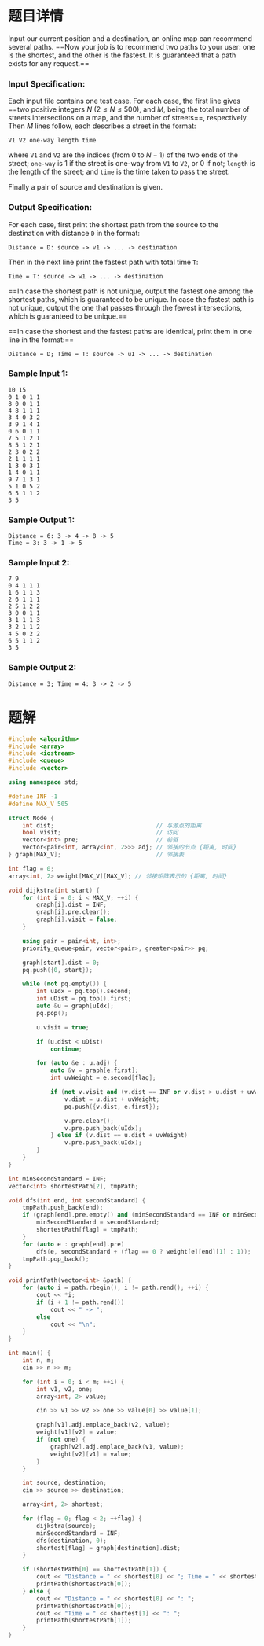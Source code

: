 # 题目详情
Input our current position and a destination, an online map can recommend several paths. ==Now your job is to recommend two paths to your user: one is the shortest, and the other is the fastest. It is guaranteed that a path exists for any request.==

### Input Specification:

Each input file contains one test case. For each case, the first line gives ==two positive integers $N$ ($2 \le N \le 500$), and $M$, being the total number of streets intersections on a map, and the number of streets==, respectively. Then $M$ lines follow, each describes a street in the format:

    V1 V2 one-way length time


where `V1` and `V2` are the indices (from 0 to $N-1$) of the two ends of the street; `one-way` is 1 if the street is one-way from `V1` to `V2`, or 0 if not; `length` is the length of the street; and `time` is the time taken to pass the street.

Finally a pair of source and destination is given.

### Output Specification:

For each case, first print the shortest path from the source to the destination with distance `D` in the format:

    Distance = D: source -> v1 -> ... -> destination


Then in the next line print the fastest path with total time `T`:

    Time = T: source -> w1 -> ... -> destination

==In case the shortest path is not unique, output the fastest one among the shortest paths, which is guaranteed to be unique. In case the fastest path is not unique, output the one that passes through the fewest intersections, which is guaranteed to be unique.==

==In case the shortest and the fastest paths are identical, print them in one line in the format:==

    Distance = D; Time = T: source -> u1 -> ... -> destination


### Sample Input 1:

    10 15
    0 1 0 1 1
    8 0 0 1 1
    4 8 1 1 1
    3 4 0 3 2
    3 9 1 4 1
    0 6 0 1 1
    7 5 1 2 1
    8 5 1 2 1
    2 3 0 2 2
    2 1 1 1 1
    1 3 0 3 1
    1 4 0 1 1
    9 7 1 3 1
    5 1 0 5 2
    6 5 1 1 2
    3 5


### Sample Output 1:

    Distance = 6: 3 -> 4 -> 8 -> 5
    Time = 3: 3 -> 1 -> 5


### Sample Input 2:

    7 9
    0 4 1 1 1
    1 6 1 1 3
    2 6 1 1 1
    2 5 1 2 2
    3 0 0 1 1
    3 1 1 1 3
    3 2 1 1 2
    4 5 0 2 2
    6 5 1 1 2
    3 5


### Sample Output 2:

    Distance = 3; Time = 4: 3 -> 2 -> 5

# 题解

```cpp
#include <algorithm>
#include <array>
#include <iostream>
#include <queue>
#include <vector>

using namespace std;

#define INF -1
#define MAX_V 505

struct Node {
    int dist;                             // 与源点的距离
    bool visit;                           // 访问
    vector<int> pre;                      // 前驱
    vector<pair<int, array<int, 2>>> adj; // 邻接的节点 {距离, 时间}
} graph[MAX_V];                           // 邻接表

int flag = 0;
array<int, 2> weight[MAX_V][MAX_V]; // 邻接矩阵表示的 {距离, 时间}

void dijkstra(int start) {
    for (int i = 0; i < MAX_V; ++i) {
        graph[i].dist = INF;
        graph[i].pre.clear();
        graph[i].visit = false;
    }

    using pair = pair<int, int>;
    priority_queue<pair, vector<pair>, greater<pair>> pq;

    graph[start].dist = 0;
    pq.push({0, start});

    while (not pq.empty()) {
        int uIdx = pq.top().second;
        int uDist = pq.top().first;
        auto &u = graph[uIdx];
        pq.pop();

        u.visit = true;

        if (u.dist < uDist)
            continue;

        for (auto &e : u.adj) {
            auto &v = graph[e.first];
            int uvWeight = e.second[flag];

            if (not v.visit and (v.dist == INF or v.dist > u.dist + uvWeight)) {
                v.dist = u.dist + uvWeight;
                pq.push({v.dist, e.first});

                v.pre.clear();
                v.pre.push_back(uIdx);
            } else if (v.dist == u.dist + uvWeight)
                v.pre.push_back(uIdx);
        }
    }
}

int minSecondStandard = INF;
vector<int> shortestPath[2], tmpPath;

void dfs(int end, int secondStandard) {
    tmpPath.push_back(end);
    if (graph[end].pre.empty() and (minSecondStandard == INF or minSecondStandard > secondStandard)) {
        minSecondStandard = secondStandard;
        shortestPath[flag] = tmpPath;
    }
    for (auto e : graph[end].pre)
        dfs(e, secondStandard + (flag == 0 ? weight[e][end][1] : 1));
    tmpPath.pop_back();
}

void printPath(vector<int> &path) {
    for (auto i = path.rbegin(); i != path.rend(); ++i) {
        cout << *i;
        if (i + 1 != path.rend())
            cout << " -> ";
        else
            cout << "\n";
    }
}

int main() {
    int n, m;
    cin >> n >> m;

    for (int i = 0; i < m; ++i) {
        int v1, v2, one;
        array<int, 2> value;

        cin >> v1 >> v2 >> one >> value[0] >> value[1];

        graph[v1].adj.emplace_back(v2, value);
        weight[v1][v2] = value;
        if (not one) {
            graph[v2].adj.emplace_back(v1, value);
            weight[v2][v1] = value;
        }
    }

    int source, destination;
    cin >> source >> destination;

    array<int, 2> shortest;

    for (flag = 0; flag < 2; ++flag) {
        dijkstra(source);
        minSecondStandard = INF;
        dfs(destination, 0);
        shortest[flag] = graph[destination].dist;
    }

    if (shortestPath[0] == shortestPath[1]) {
        cout << "Distance = " << shortest[0] << "; Time = " << shortest[1] << ": ";
        printPath(shortestPath[0]);
    } else {
        cout << "Distance = " << shortest[0] << ": ";
        printPath(shortestPath[0]);
        cout << "Time = " << shortest[1] << ": ";
        printPath(shortestPath[1]);
    }
}
```

